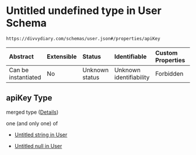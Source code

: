# Untitled undefined type in User Schema

```txt
https://divvydiary.com/schemas/user.json#/properties/apiKey
```

| Abstract            | Extensible | Status         | Identifiable            | Custom Properties | Additional Properties | Access Restrictions | Defined In                                                     |
| :------------------ | :--------- | :------------- | :---------------------- | :---------------- | :-------------------- | :------------------ | :------------------------------------------------------------- |
| Can be instantiated | No         | Unknown status | Unknown identifiability | Forbidden         | Allowed               | none                | [user.json\*](../src/schemas/user.json "open original schema") |

## apiKey Type

merged type ([Details](user-properties-apikey.md))

one (and only one) of

- [Untitled string in User](defs-definitions-uuid.md "check type definition")

- [Untitled null in User](user-properties-apikey-oneof-1.md "check type definition")
